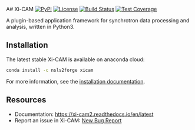 A# Xi-CAM
[![PyPI](https://badgen.net/pypi/v/xicam)](https://pypi.org/project/xicam/)
[![License](https://badgen.net/pypi/license/xicam)](https://github.com/Xi-cam/Xi-cam-unified)
[![Build Status](https://img.shields.io/travis/Xi-cam/Xi-cam-unified/master.svg)](https://travis-ci.org/Xi-cam/Xi-cam-unified)
[![Test Coverage](https://img.shields.io/codecov/c/github/Xi-cam/Xi-cam-unified/master.svg)](https://codecov.io/github/Xi-cam/Xi-cam-unified?branch=master)
<!--[![Slack Status](https://img.shields.io/badge/slack-@ronpandolfi/nikea-yellow.svg?logo=slack)](https://nikea.slack.com/messages/U7Q1N42F6)-->

A plugin-based application framework for synchrotron data processing and analysis, written in Python3.

## Installation

The latest stable Xi-CAM is available on anaconda cloud:

```bash
conda install -c nsls2forge xicam
```

For more information, see the [installation documentation](https://xi-cam2.readthedocs.io/en/latest/install.html).

## Resources

* Documentation: https://xi-cam2.readthedocs.io/en/latest
* Report an issue in Xi-CAM: [New Bug Report](https://github.com/synchrotrons/Xi-cam/issues/new?labels=bug&template=bug_report.md)
